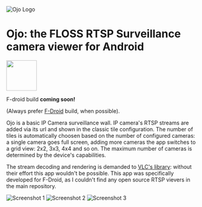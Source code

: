 ![Ojo Logo](/app/src/main/res/mipmap-xxxhdpi/ic_launcher.png)

# Ojo: the FLOSS RTSP Surveillance camera viewer for Android

[<img src="https://raw.githubusercontent.com/andOTP/andOTP/master/assets/badges/get-it-on-github.png" height="80">](https://github.com/penguin86/ojo/releases/latest)

F-droid build **coming soon!**

(Always prefer [F-Droid](https://f-droid.org) build, when possible).

Ojo is a basic IP Camera surveillance wall.
IP camera's RTSP streams are added via its url and shown in the classic tile configuration. The number of tiles is automatically choosen based on the number of configured cameras: a single camera goes full screen, adding more cameras the app switches to a grid view: 2x2, 3x3, 4x4 and so on.
The maximum number of cameras is determined by the device's capabilities.

The stream decoding and rendering is demanded to [VLC's library](https://code.videolan.org/videolan/vlc-android): without their effort this app wouldn't be possible.
This app was specifically developed for F-Droid, as I couldn't find any open source RTSP vievers in the main repository.

![Screenshot 1](screenshots/1.png)      ![Screenshot 2](screenshots/2.png)      ![Screenshot 3](screenshots/3.png)

